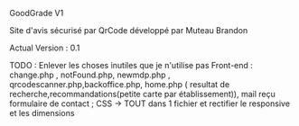 GoodGrade V1

Site d'avis sécurisé par QrCode développé par Muteau Brandon

Actual Version : 0.1

TODO :
Enlever les choses inutiles que je n'utilise pas
Front-end : change.php , notFound.php, newmdp.php , qrcodescanner.php,backoffice.php, home.php ( resultat de recherche,recommandations(petite carte par établissement)), mail reçu formulaire de contact ;
CSS -> TOUT dans 1 fichier et rectifier le responsive et les dimensions

